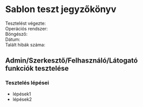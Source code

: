 # Sablon teszt jegyzőkönyv
Tesztelést végezte:     
Operációs rendszer:	     
Böngésző:     
Dátum:   
Talált hibák száma:     

## Admin/Szerkesztő/Felhasználó/Látogató funkciók tesztelése

### Tesztelés lépései

+ lépések1
+ lépések2 